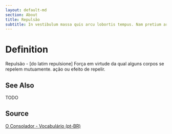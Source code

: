 ```yaml
---
layout: default-md
section: About
title: Repulsão
subtitle: In vestibulum massa quis arcu lobortis tempus. Nam pretium arcu in odio vulputate luctus.
---
```


# Definition
Repulsão - [do latim repulsione] Força em virtude da qual alguns corpos se repelem mutuamente. ação ou efeito de repelir. 

## See Also
TODO

## Source
[O Consolador - Vocabulário (pt-BR)](http://www.oconsolador.com.br/linkfixo/vocabulario/principal.html)
